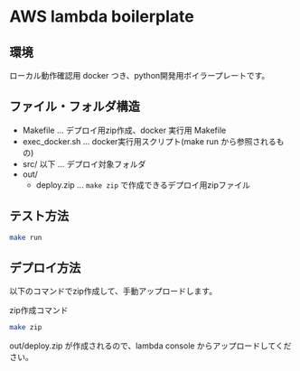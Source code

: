 # AWS lambda boilerplate

## 環境
ローカル動作確認用 docker つき、python開発用ボイラープレートです。

## ファイル・フォルダ構造
- Makefile  ... デプロイ用zip作成、docker 実行用 Makefile
- exec_docker.sh ... docker実行用スクリプト(make run から参照されるもの)
- src/ 以下 ... デプロイ対象フォルダ
- out/
  - deploy.zip ... `make zip` で作成できるデプロイ用zipファイル


## テスト方法
```sh
make run
```

## デプロイ方法
以下のコマンドでzip作成して、手動アップロードします。

zip作成コマンド
```sh
make zip
```
out/deploy.zip が作成されるので、lambda console からアップロードしてください。


